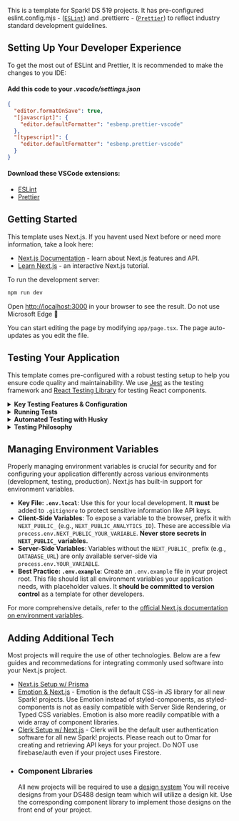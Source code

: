 This is a template for Spark! DS 519 projects. It has pre-configured eslint.config.mjs - ([`ESLint`](https://eslint.org/)) and .prettierrc - ([`Prettier`](https://prettier.io/)) to reflect industry standard development guidelines.

## Setting Up Your Developer Experience

To get the most out of ESLint and Prettier, It is recommended to make the changes to you IDE:

#### Add this code to your _.vscode/settings.json_

```json
{
  "editor.formatOnSave": true,
  "[javascript]": {
    "editor.defaultFormatter": "esbenp.prettier-vscode"
  },
  "[typescript]": {
    "editor.defaultFormatter": "esbenp.prettier-vscode"
  }
}
```

#### Download these VSCode extensions:

- [ESLint](https://marketplace.visualstudio.com/items?itemName=dbaeumer.vscode-eslint)
- [Prettier](https://marketplace.visualstudio.com/items?itemName=esbenp.prettier-vscode)

## Getting Started

This template uses Next.js. If you havent used Next before or need more information, take a look here:

- [Next.js Documentation](https://nextjs.org/docs) - learn about Next.js features and API.
- [Learn Next.js](https://nextjs.org/learn) - an interactive Next.js tutorial.

To run the development server:

```bash
npm run dev
```

Open [http://localhost:3000](http://localhost:3000) in your browser to see the result. Do not use Microsoft Edge 🤮

You can start editing the page by modifying `app/page.tsx`. The page auto-updates as you edit the file.

## Testing Your Application

This template comes pre-configured with a robust testing setup to help you ensure code quality and maintainability. We use [Jest](https://jestjs.io/) as the testing framework and [React Testing Library](https://testing-library.com/docs/react-testing-library/intro/) for testing React components.

<details>
  <summary><strong>Key Testing Features & Configuration</strong></summary>

#### Integrated Tools

- **Jest:** A delightful JavaScript Testing Framework with a focus on simplicity. It works out of the box for most Next.js projects.
- **React Testing Library (RTL):** Provides light-weight utility functions on top of `react-dom` and `react-dom/test-utils`, in a way that encourages better testing practices. Its primary guiding principle is: _"The more your tests resemble the way your software is used, the more confidence they can give you."_
- **`@testing-library/jest-dom`:** Custom Jest matchers to extend Jest with useful assertions for DOM states (e.g., `toBeInTheDocument()`, `toHaveClass()`).

#### Configuration Files

- **`jest.config.ts`:** The main configuration file for Jest. It defines how Jest discovers and runs your tests, what environment to use (e.g., `jsdom` for browser-like environment), and any transformations needed (e.g., using `ts-node` for TypeScript).
- **`jest.setup.ts`:** This file is run before each test suite. It's used for global test setup, such as importing `@testing-library/jest-dom` to make its matchers available in all tests, or for setting up global mocks (like the `window.matchMedia` mock included in this template).

#### Test File Location

- Tests are co-located with the components or modules they are testing. For example, tests for `MyComponent.tsx` would typically be in a file named `MyComponent.test.tsx` within the same directory. This makes it easy to find and manage tests alongside the code they cover. Our `jest.config.ts` is set up to discover these `*.test.tsx` (and `*.test.ts`) files.

</details>

<details>
  <summary><strong>Running Tests</strong></summary>

You can run your tests using the following npm scripts:

- **`npm test`**: Runs all tests once. This is also the command used by the automated pre-commit and pre-push hooks.
  ```bash
  npm test
  ```
- **`npm run test:watch`**: Runs tests in watch mode. Jest will re-run tests related to changed files, which is very useful during development.
  ```bash
  npm run test:watch
  ```
- **`npm run test:coverage`**: Runs all tests and generates a code coverage report. This helps you see what percentage of your codebase is covered by tests. The report will be generated in a `coverage/` directory.
  ```bash
  npm run test:coverage
  ```
  </details>

<details>
  <summary><strong>Automated Testing with Husky</strong></summary>

To maintain code quality and prevent regressions, this template uses [Husky](https://typicode.github.io/husky/) to manage Git hooks. The following hooks are configured:

- **`pre-commit`**: Before any commit is finalized, this hook runs:

  1.  `npx lint-staged`: Lints and formats staged files (`*.{js,jsx,ts,tsx}`) using ESLint and Prettier.
  2.  `npm test`: Runs the entire test suite.
      If either linting/formatting fails or any test fails, the commit will be aborted, allowing you to fix the issues before committing.

- **`pre-push`**: Before any push to a remote repository, this hook runs:
  1.  `npm test`: Runs the entire test suite.
      If any test fails, the push will be aborted.

This ensures that your codebase remains well-formatted, lint-free, and that all tests are passing before changes are shared or integrated.

</details>

<details>
  <summary><strong>Testing Philosophy</strong></summary>

- **Focus on User Behavior:** Write tests that verify the functionality of your components from a user's perspective. React Testing Library encourages this by providing utilities to query and interact with the DOM in a way similar to how a user would.
- **Unit & Integration Tests:** Aim for a healthy mix of unit tests (testing individual functions or components in isolation) and integration tests (testing how multiple components work together).
- **Confidence, Not Coverage Alone:** While code coverage is a useful metric, the primary goal of testing is to give you confidence that your application works as expected. Prioritize tests that cover critical user flows and complex logic.
- **Readable and Maintainable Tests:** Write clear, concise, and well-structured tests. Like your application code, test code should also be maintainable.
</details>

## Managing Environment Variables

Properly managing environment variables is crucial for security and for configuring your application differently across various environments (development, testing, production). Next.js has built-in support for environment variables.

- **Key File: `.env.local`**: Use this for your local development. It **must** be added to `.gitignore` to protect sensitive information like API keys.
- **Client-Side Variables**: To expose a variable to the browser, prefix it with `NEXT_PUBLIC_` (e.g., `NEXT_PUBLIC_ANALYTICS_ID`). These are accessible via `process.env.NEXT_PUBLIC_YOUR_VARIABLE`. **Never store secrets in `NEXT_PUBLIC_` variables.**
- **Server-Side Variables**: Variables without the `NEXT_PUBLIC_` prefix (e.g., `DATABASE_URL`) are only available server-side via `process.env.YOUR_VARIABLE`.
- **Best Practice: `.env.example`**: Create an `.env.example` file in your project root. This file should list all environment variables your application needs, with placeholder values. It **should be committed to version control** as a template for other developers.

For more comprehensive details, refer to the [official Next.js documentation on environment variables](https://nextjs.org/docs/pages/building-your-application/configuring/environment-variables).

## Adding Additional Tech

Most projects will require the use of other technologies. Below are a few guides and recommedations for integrating commonly used software into your Next.js project.

- [Next.js Setup w/ Prisma](https://www.dhiwise.com/post/the-ultimate-guide-to-next-js-prisma-setup)
- [Emotion & Next.js](https://www.dhiwise.com/post/implementing-nextjs-emotions-in-your-project) - Emotion is the default CSS-in JS library for all new Spark! projects. Use Emotion instead of styled-components, as styled-components is not as easily compatible with Server Side Rendering, or Typed CSS variables. Emotion is also more readily compatible with a wide array of component libraries.
- [Clerk Setup w/ Next.js](https://clerk.com/docs/quickstarts/nextjs) - Clerk will be the default user authentication software for all new Spark! projects. Please reach out to Omar for creating and retrieving API keys for your project. Do NOT use firebase/auth even if your project uses Firestore.
- ### Component Libraries
  All new projects will be required to use a [design system](https://www.figma.com/blog/design-systems-101-what-is-a-design-system/) You will receive designs from your DS488 design team which will utilize a design kit. Use the corresponding component library to implement those designs on the front end of your project.
